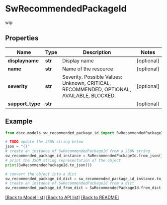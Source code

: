 # SwRecommendedPackageId

wip

## Properties

Name | Type | Description | Notes
------------ | ------------- | ------------- | -------------
**displayname** | **str** | Display name | [optional] 
**name** | **str** | Name of the resource | [optional] 
**severity** | **str** | Severity. Possible Values: Unknown, CRITICAL, RECOMMENDED, OPTIONAL, AVAILABLE, BLOCKED. | [optional] 
**support_type** | **str** |  | [optional] 

## Example

```python
from dscc.models.sw_recommended_package_id import SwRecommendedPackageId

# TODO update the JSON string below
json = "{}"
# create an instance of SwRecommendedPackageId from a JSON string
sw_recommended_package_id_instance = SwRecommendedPackageId.from_json(json)
# print the JSON string representation of the object
print(SwRecommendedPackageId.to_json())

# convert the object into a dict
sw_recommended_package_id_dict = sw_recommended_package_id_instance.to_dict()
# create an instance of SwRecommendedPackageId from a dict
sw_recommended_package_id_from_dict = SwRecommendedPackageId.from_dict(sw_recommended_package_id_dict)
```
[[Back to Model list]](../README.md#documentation-for-models) [[Back to API list]](../README.md#documentation-for-api-endpoints) [[Back to README]](../README.md)


